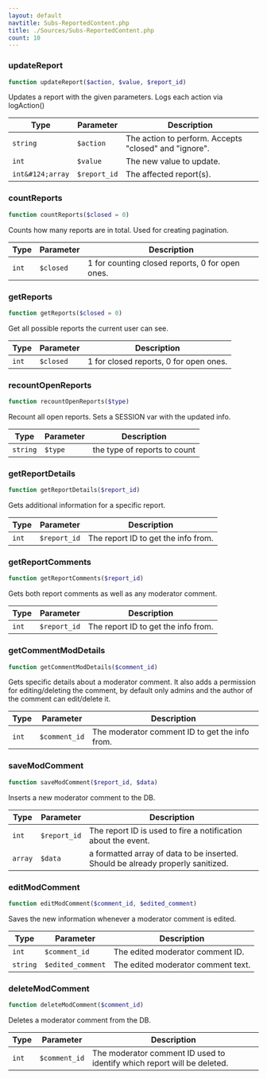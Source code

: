 ```yaml
---
layout: default
navtitle: Subs-ReportedContent.php
title: ./Sources/Subs-ReportedContent.php
count: 10
---
```


### updateReport

```php
function updateReport($action, $value, $report_id)
```
Updates a report with the given parameters. Logs each action via logAction()



Type|Parameter|Description
---|---|---
`string`|`$action`|The action to perform. Accepts "closed" and "ignore".
`int`|`$value`|The new value to update.
`int&#124;array`|`$report_id`|The affected report(s).

### countReports

```php
function countReports($closed = 0)
```
Counts how many reports are in total. Used for creating pagination.



Type|Parameter|Description
---|---|---
`int`|`$closed`|1 for counting closed reports, 0 for open ones.

### getReports

```php
function getReports($closed = 0)
```
Get all possible reports the current user can see.



Type|Parameter|Description
---|---|---
`int`|`$closed`|1 for closed reports, 0 for open ones.

### recountOpenReports

```php
function recountOpenReports($type)
```
Recount all open reports. Sets a SESSION var with the updated info.



Type|Parameter|Description
---|---|---
`string`|`$type`|the type of reports to count

### getReportDetails

```php
function getReportDetails($report_id)
```
Gets additional information for a specific report.



Type|Parameter|Description
---|---|---
`int`|`$report_id`|The report ID to get the info from.

### getReportComments

```php
function getReportComments($report_id)
```
Gets both report comments as well as any moderator comment.



Type|Parameter|Description
---|---|---
`int`|`$report_id`|The report ID to get the info from.

### getCommentModDetails

```php
function getCommentModDetails($comment_id)
```
Gets specific details about a moderator comment. It also adds a permission for editing/deleting the comment,
by default only admins and the author of the comment can edit/delete it.



Type|Parameter|Description
---|---|---
`int`|`$comment_id`|The moderator comment ID to get the info from.

### saveModComment

```php
function saveModComment($report_id, $data)
```
Inserts a new moderator comment to the DB.



Type|Parameter|Description
---|---|---
`int`|`$report_id`|The report ID is used to fire a notification about the event.
`array`|`$data`|a formatted array of data to be inserted. Should be already properly sanitized.

### editModComment

```php
function editModComment($comment_id, $edited_comment)
```
Saves the new information whenever a moderator comment is edited.



Type|Parameter|Description
---|---|---
`int`|`$comment_id`|The edited moderator comment ID.
`string`|`$edited_comment`|The edited moderator comment text.

### deleteModComment

```php
function deleteModComment($comment_id)
```
Deletes a moderator comment from the DB.



Type|Parameter|Description
---|---|---
`int`|`$comment_id`|The moderator comment ID used to identify which report will be deleted.

